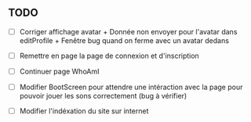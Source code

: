 ## TODO

- [ ] Corriger affichage avatar + Donnée non envoyer pour l'avatar dans editProfile + Fenêtre bug quand on ferme avec un avatar dedans
<!-- bug déconnexion lié à avatar (voir chatgpt) (à monter à Arnaud) (Solution potentielle temporaire : Raffraichir fenêtre à la deco/reco) -->
- [ ] Remettre en page la page de connexion et d'inscription
- [ ] Continuer page WhoAmI
- [ ] Modifier BootScreen pour attendre une intéraction avec la page pour pouvoir jouer les sons correctement (bug à vérifier)

- [ ] Modifier l'indéxation du site sur internet
